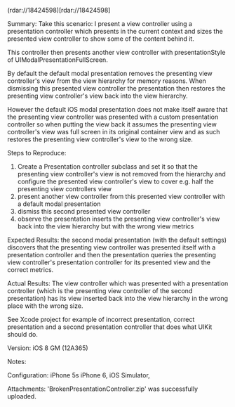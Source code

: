 (rdar://18424598)[rdar://18424598]

Summary:
Take this scenario:
I present a view controller using a presentation controller which presents in the current context and sizes the presented view controller to show some of the content behind it.

This controller then presents another view controller with presentationStyle of UIModalPresentationFullScreen.

By default the default modal presentation removes the presenting view controller's view from the view hierarchy for memory reasons. When dismissing this presented view controller the presentation then restores the presenting view controller's view back into the view hierarchy.

However the default iOS modal presentation does not make itself aware that the presenting view controller was presented with a custom presentation controller so when putting the view back it assumes the presenting view controller's view was full screen in its original container view and as such restores the presenting view controller's view to the wrong size.

Steps to Reproduce:
1. Create a Presentation controller subclass and set it so that the presenting view controller's view is not removed from the hierarchy and configure the presented view controller's view to cover e.g. half the presenting view controllers view
2. present another view controller from this presented view controller with a default modal presentation
3. dismiss this second presented view controller
4. observe the presentation inserts the presenting view controller's view back into the view hierarchy but with the wrong view metrics

Expected Results:
the second modal presentation (with the default settings) discovers that the presenting view controller was presented itself with a presentation controller and then the presentation queries the presenting view controller's presentation controller for its presented view and the correct metrics.

Actual Results:
The view controller which was presented with a presentation controller (which is the presenting view controller of the second presentation) has its view inserted back into the view hierarchy in the wrong place with the wrong size.

See Xcode project for example of incorrect presentation, correct presentation and a second presentation controller that does what UIKit should do.

Version:
iOS 8 GM (12A365)

Notes:


Configuration:
iPhone 5s iPhone 6, iOS Simulator,

Attachments:
'BrokenPresentationController.zip' was successfully uploaded.

